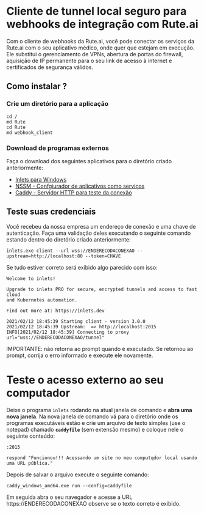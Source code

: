# Cliente de tunnel local seguro para webhooks de integração com Rute.ai

Com o cliente de webhooks da Rute.ai, você pode conectar os serviços da Rute.ai com o seu aplicativo médico, onde quer que estejam em execução. Ele substitui o gerenciamento de VPNs, abertura de portas do firewall, aquisição de IP permanente para o seu link de acesso à internet e certificados de segurança válidos.

## Como instalar ?

### Crie um diretório para a aplicação

```
cd /
md Rute
cd Rute
md webhook_client
```

### Download de programas externos

Faça o download dos seguintes aplicativos para o diretório criado anteriormente:

* [Inlets para Windows](https://github.com/inlets/inlets/releases/download/3.0.0/inlets.exe)
* [NSSM - Confgiurador de aplicativos como serviços](https://nssm.cc/ci/nssm-2.24-101-g897c7ad.zip)
* [Caddy - Servidor HTTP para teste da conexão](https://caddyserver.com/api/download?os=windows&arch=amd64&idempotency=17322521938054)

## Teste suas credenciais

Você recebeu da nossa empresa um endereço de conexão e uma chave de autenticação. Faça uma validação deles executando o seguinte comando estando dentro do diretório criado anteriormente:

```
inlets.exe client --url wss://ENDERECODACONEXAO --upstream=http://localhost:80 --token=CHAVE
```

Se tudo estiver correto será exibido algo parecido com isso:

```
Welcome to inlets!

Upgrade to inlets PRO for secure, encrypted tunnels and access to fast cloud
and Kubernetes automation.

Find out more at: https://inlets.dev 

2021/02/12 18:45:39 Starting client - version 3.0.0
2021/02/12 18:45:39 Upstream:  => http://localhost:2015
INFO[2021/02/12 18:45:39] Connecting to proxy                           url="wss://ENDERECODACONEXAO/tunnel"
```

IMPORTANTE: não retorna ao prompt quando é executado. Se retornou ao prompt, corrija o erro informado e execute ele novamente.

# Teste o acesso externo ao seu computador

Deixe o programa `inlets` rodando na atual janela de comando e **abra uma nova janela**. Na nova janela de comando vá para o diretório onde os programas executáveis estão e crie um arquivo de texto simples (use o notepad) chamado **`caddyfile`** (sem extensão mesmo) e coloque nele o seguinte conteúdo:

```
:2015

respond "Funcionou!!! Acessando um site no meu computqdor local usando uma URL pública."
```

Depois de salvar o arquivo execute o seguinte comando:

```
caddy_windows_amd64.exe run --config=caddyfile
```

Em seguida abra o seu navegador e acesse a URL https://ENDERECODACONEXAO observe se o texto correto é exibido.

